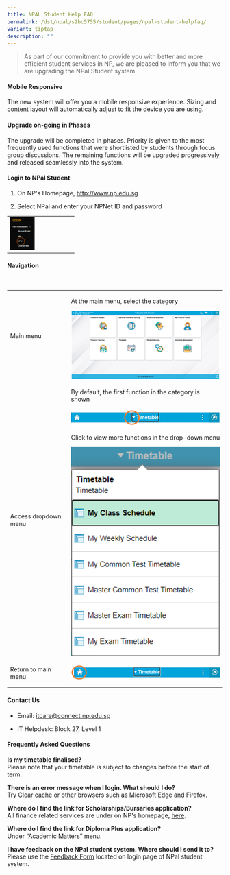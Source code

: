 ```yaml
---
title: NPAL Student Help FAQ
permalink: /dst/npal/s2bc5755/student/pages/npal-student-helpfaq/
variant: tiptap
description: ""
---
```

<blockquote>
<p>As part of our commitment to provide you with better and more efficient
student services in NP, we are pleased to inform you that we are upgrading
the NPal Student system.</p>
</blockquote>
<h4>Mobile Responsive</h4>
<p>The new system will offer you a mobile responsive experience. Sizing and
content layout will automatically adjust to fit the device you are using.</p>
<h4>​Upgrade on-going in Phases</h4>
<p>The upgrade will be completed in phases. Priority is given to the most
frequently used functions that were shortlisted by students through focus
group discussions. The remaining functions will be upgraded progressively
and released seamlessly into the system.</p>
<p></p>
<h4>Login to NPal Student</h4>
<ol data-tight="true" class="tight">
<li>
<p>On NP's Homepage, <a href="http://www.np.edu.sg" rel="noopener noreferrer nofollow" target="_blank">http://www.np.edu.sg</a>
</p>
</li>
<li>
<p>​Select NPal and enter your NPNet ID and password</p>
</li>
</ol>
<table>
<tbody>
<tr>
<td rowspan="1" colspan="2">
<div class="isomer-image-wrapper">
<img style="width: 40%;" height="auto" width="100%" alt="NPal login on NP homepage" src="/images/npalstudent_login.png">
</div>
</td>
</tr>
</tbody>
</table>
<h4>Navigation</h4>
<p>​</p>
<table>
<tbody>
<tr>
<td rowspan="1" colspan="1">
<p>Main menu</p>
</td>
<td rowspan="1" colspan="1">
<p>At the main menu, select the category</p>
<div class="isomer-image-wrapper">
<img style="width: 100%" height="auto" width="100%" alt="npal student main menu" src="/images/npalstudent_homepage.png">
</div>
</td>
</tr>
<tr>
<td rowspan="1" colspan="1">
<p>Access dropdown menu</p>
</td>
<td rowspan="1" colspan="1">
<p>By default, the first function in the category is shown</p>
<div class="isomer-image-wrapper">
<img style="width: 100%" height="auto" width="100%" alt="dropdown for category" src="/images/banner_dropdown_menu.png">
</div>
<p></p>
<p>Click to view more functions in the drop-down menu</p>
<div class="isomer-image-wrapper">
<img style="width: 100%" height="auto" width="100%" alt="dropdown menu" src="/images/dropdown_menu.png">
</div>
</td>
</tr>
<tr>
<td rowspan="1" colspan="1">
<p>Return to main menu</p>
</td>
<td rowspan="1" colspan="1">
<div class="isomer-image-wrapper">
<img style="width: 100%" height="auto" width="100%" alt="home button" src="/images/returnhome_button.png">
</div>
</td>
</tr>
</tbody>
</table>
<h4>Contact Us</h4>
<ul data-tight="true" class="tight">
<li>
<p>Email: <a href="mailto:itcare@connect.np.edu.sg" rel="noopener noreferrer nofollow" target="_blank">itcare@connect.np.edu.sg</a>​</p>
</li>
<li>
<p>​​IT Helpdesk: Block 27, Level 1</p>
</li>
</ul>
<h4>Frequently Asked Questions</h4>
<p><strong>Is my timetable finalised?</strong> 
<br>Please note that your timetable is subject to changes before the start
of term.
<br>
</p>
<p><strong>There is an error message when I login. What should I do?</strong> 
<br>Try <a href="https://www2.np.edu.sg/dst/npal/s2bc5755/student/Pages/NPAL_ClearCache.aspx" rel="noopener noreferrer nofollow" target="_blank">Clear cache</a> or
other browsers such as Microsoft Edge and Firefox.</p>
<p><strong>Where do I find the link for Scholarships/Bursaries application?</strong> 
<br>All finance related services are under on NP's homepage, <a href="https://www.np.edu.sg/admissions-enrolment/guide-for-prospective-students/aid" rel="noopener noreferrer nofollow" target="_blank">here</a>.
<br>
</p>
<p><strong>Where do I find the link for Diploma Plus application?</strong> 
<br>Under “Academic Matters” menu.
<br>
</p>
<p><strong>I have feedback on the NPal student system. Where should I send it to?</strong> 
<br>Please use the <a href="https://www1.np.edu.sg/CC/IThelp/Feedback.aspx" rel="noopener noreferrer nofollow" target="_blank">Feedback Form</a> located
on login page of NPal student system.</p>